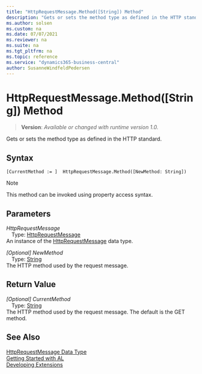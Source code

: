 ```yaml
---
title: "HttpRequestMessage.Method([String]) Method"
description: "Gets or sets the method type as defined in the HTTP standard."
ms.author: solsen
ms.custom: na
ms.date: 07/07/2021
ms.reviewer: na
ms.suite: na
ms.tgt_pltfrm: na
ms.topic: reference
ms.service: "dynamics365-business-central"
author: SusanneWindfeldPedersen
---
```

[//]: # (START>DO_NOT_EDIT)
[//]: # (IMPORTANT:Do not edit any of the content between here and the END>DO_NOT_EDIT.)
[//]: # (Any modifications should be made in the .xml files in the ModernDev repo.)
# HttpRequestMessage.Method([String]) Method
> **Version**: _Available or changed with runtime version 1.0._

Gets or sets the method type as defined in the HTTP standard.


## Syntax
```AL
[CurrentMethod := ]  HttpRequestMessage.Method([NewMethod: String])
```
> [!NOTE]
> This method can be invoked using property access syntax.
## Parameters
*HttpRequestMessage*  
&emsp;Type: [HttpRequestMessage](httprequestmessage-data-type.md)  
An instance of the [HttpRequestMessage](httprequestmessage-data-type.md) data type.  

*[Optional] NewMethod*  
&emsp;Type: [String](../string/string-data-type.md)  
The HTTP method used by the request message.  


## Return Value
*[Optional] CurrentMethod*  
&emsp;Type: [String](../string/string-data-type.md)  
The HTTP method used by the request message. The default is the GET method.


[//]: # (IMPORTANT: END>DO_NOT_EDIT)
## See Also
[HttpRequestMessage Data Type](httprequestmessage-data-type.md)  
[Getting Started with AL](../../devenv-get-started.md)  
[Developing Extensions](../../devenv-dev-overview.md)